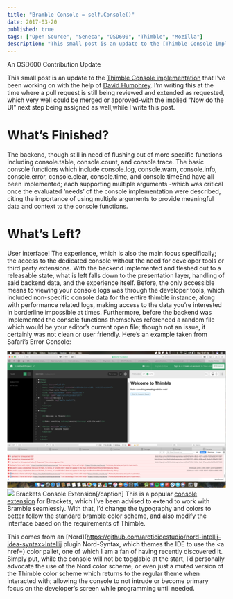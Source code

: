 ```yaml
---
title: "Bramble Console = self.Console()"
date: 2017-03-20
published: true
tags: ["Open Source", "Seneca", "OSD600", "Thimble", "Mozilla"]
description: "This small post is an update to the [Thimble Console implementation](http://raygervais.ca/javascript-console-in-thimble/) that I’ve been working on with the help of [David Humphrey](https://github.com/humphd)."
---
```


An OSD600 Contribution Update

This small post is an update to the [Thimble Console implementation](http://raygervais.ca/javascript-console-in-thimble/) that I’ve been working on with the help of [David Humphrey](https://github.com/humphd). I’m writing this at the time where a pull request is still being reviewed and extended as requested, which very well could be merged or approved-with the implied “Now do the UI” next step being assigned as well,while I write this post.

# What’s Finished?

The backend, though still in need of flushing out of more specific functions including console.table, console.count, and console.trace. The basic console functions which include console.log, console.warn, console.info, console.error, console.clear, console.time, and console.timeEnd have all been implemented; each supporting multiple arguments -which was critical once the evaluated ‘needs’ of the console implementation were described, citing the importance of using multiple arguments to provide meaningful data and context to the console functions.

# What’s Left?

User interface! The experience, which is also the main focus specifically; the access to the dedicated console without the need for developer tools or third party extensions. With the backend implemented and fleshed out to a releasable state, what is left falls down to the presentation layer, handling of said backend data, and the experience itself. Before, the only accessible means to viewing your console logs was through the developer tools, which included non-specific console data for the entire thimble instance, along with performance related logs, making access to the data you’re interested in borderline impossible at times. Furthermore, before the backend was implemented the console functions themselves referenced a random file which would be your editor’s current open file; though not an issue, it certainly was not clean or user friendly. Here’s an example taken from Safari’s Error Console:

[![](./images/Screen-Shot-2017-03-20-at-10.47.39-AM-1024x640.png)![](https://camo.githubusercontent.com/75f80d93dd222f406bf10220f55a6555f06505e3/68747470733a2f2f7261772e6769746875622e636f6d2f616768697572612f627261636b6574732d636f6e736f6c652f6d61737465722f6173736574732f707265766965772e706e67)](http://raygervais.ca/wp-content/uploads/2017/03/Screen-Shot-2017-03-20-at-10.47.39-AM.png) Brackets Console Extension[/caption] This is a popular [console extension](https://github.com/ghalex/brackets-console) for Brackets, which I’ve been advised to extend to work with Bramble seamlessly. With that, I’d change the typography and colors to better follow the standard bramble color scheme, and also modify the interface based on the requirements of Thimble.


This comes from an [Nord](https://github.com/arcticicestudio/nord-intellij-idea-syntax>Intellij plugin Nord-Syntax</a>, which themes the IDE to use the <a href=) color pallet, one of which I am a fan of having recently discovered it. Simply put, while the console will not be togglable at the start, I’d personally advocate the use of the Nord color scheme, or even just a muted version of the Thimble color scheme which returns to the regular theme when interacted with; allowing the console to not intrude or become primary focus on the developer’s screen while programming until needed.
